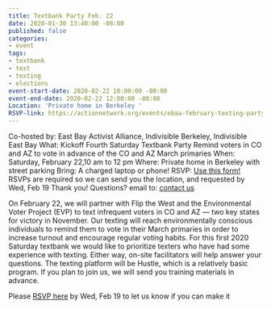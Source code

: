 ```yaml
---
title: Textbank Party Feb. 22
date: 2020-01-30 13:40:00 -08:00
published: false
categories:
- event
tags:
- textbank
- text
- texting
- elections
event-start-date: 2020-02-22 10:00:00 -08:00
event-end-date: 2020-02-22 12:00:00 -08:00
Location: 'Private home in Berkeley '
RSVP-link: https://actionnetwork.org/events/ebaa-february-texting-party
---
```


Co-hosted by: East Bay Activist Alliance, Indivisible Berkeley, Indivisible East Bay
What: Kickoff Fourth Saturday Textbank Party 
Remind voters in CO and AZ to vote in advance of the CO and AZ March primaries
When: Saturday, February 22,10 am to 12 pm
Where: Private home in Berkeley with street parking
Bring: A charged laptop or phone!
RSVP: [Use this form!](https://actionnetwork.org/events/ebaa-february-texting-party) RSVPs are required so we can send you the location, and requested by Wed, Feb 19
Thank you!
Questions? email to: [contact us](mailto:ebaatexting@gmail.com) 

On February 22, we will partner with Flip the West and the Environmental Voter Project (EVP) to text infrequent voters in CO and AZ — two key states for victory in November. Our texting will reach environmentally conscious individuals to remind them to vote in their March primaries in order to increase turnout and encourage regular voting habits. For this first 2020 Saturday textbank we would like to prioritize texters who have had some experience with texting. Either way, on-site facilitators will help answer your questions. The texting platform will be Hustle, which is a relatively basic program. If you plan to join us, we will send you training materials in advance.

Please [RSVP here](https://actionnetwork.org/events/ebaa-february-texting-party) by Wed, Feb 19 to let us know if you can make it

